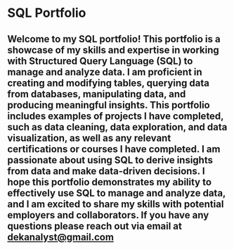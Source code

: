# SQL Portfolio


##  Welcome to my SQL portfolio! This portfolio is a showcase of my skills and expertise in working with Structured Query Language (SQL) to manage and analyze data. I am proficient in creating and modifying tables, querying data from databases, manipulating data, and producing meaningful insights. This portfolio includes examples of projects I have completed, such as data cleaning, data exploration, and data visualization, as well as any relevant certifications or courses I have completed. I am passionate about using SQL to derive insights from data and make data-driven decisions. I hope this portfolio demonstrates my ability to effectively use SQL to manage and analyze data, and I am excited to share my skills with potential employers and collaborators. If you have any questions please reach out via email at dekanalyst@gmail.com
